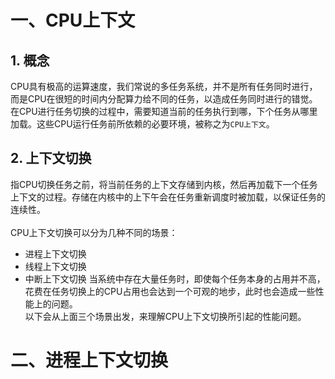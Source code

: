 # 一、CPU上下文  
## 1. 概念  
CPU具有极高的运算速度，我们常说的多任务系统，并不是所有任务同时进行，而是CPU在很短的时间内分配算力给不同的任务，以造成任务同时进行的错觉。  
在CPU进行任务切换的过程中，需要知道当前的任务执行到哪，下个任务从哪里加载。这些CPU运行任务前所依赖的必要环境，被称之为```CPU上下文```。 
  
## 2. 上下文切换  
指CPU切换任务之前，将当前任务的上下文存储到内核，然后再加载下一个任务上下文的过程。存储在内核中的上下午会在任务重新调度时被加载，以保证任务的连续性。  
<br>
CPU上下文切换可以分为几种不同的场景：  
- 进程上下文切换
- 线程上下文切换
- 中断上下文切换
当系统中存在大量任务时，即使每个任务本身的占用并不高，花费在任务切换上的CPU占用也会达到一个可观的地步，此时也会造成一些性能上的问题。  
以下会从上面三个场景出发，来理解CPU上下文切换所引起的性能问题。  

# 二、进程上下文切换
